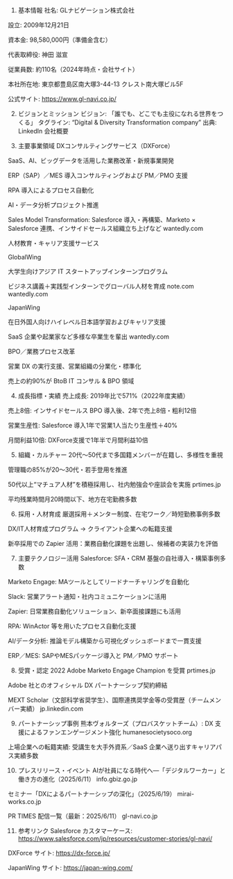 1. 基本情報
社名: GLナビゲーション株式会社

設立: 2009年12月21日

資本金: 98,580,000円（準備金含む）

代表取締役: 神田 滋宣

従業員数: 約110名（2024年時点・会社サイト）

本社所在地: 東京都豊島区南大塚3-44-13 クレスト南大塚ビル5F

公式サイト: https://www.gl-navi.co.jp/

2. ビジョンとミッション
ビジョン: 「誰でも、どこでも主役になれる世界をつくる」
タグライン: “Digital & Diversity Transformation company”
出典: LinkedIn 会社概要

3. 主要事業領域
DXコンサルティングサービス（DXForce）

SaaS、AI、ビッグデータを活用した業務改革・新規事業開発

ERP（SAP）／MES 導入コンサルティングおよび PM／PMO 支援

RPA 導入によるプロセス自動化

AI・データ分析プロジェクト推進

Sales Model Transformation: Salesforce 導入・再構築、Marketo × Salesforce 連携、インサイドセールス組織立ち上げなど 
wantedly.com

人材教育・キャリア支援サービス

GlobalWing

大学生向けアジア IT スタートアップインターンプログラム

ビジネス講義＋実践型インターンでグローバル人材を育成 
note.com
wantedly.com

JapanWing

在日外国人向けハイレベル日本語学習およびキャリア支援

SaaS 企業や起業家など多様な卒業生を輩出 
wantedly.com

BPO／業務プロセス改革

営業 DX の実行支援、営業組織の分業化・標準化

売上の約90%が BtoB IT コンサル & BPO 領域

4. 成長指標・実績
売上成長: 2019年比で571%（2022年度実績）

売上8倍: インサイドセールス BPO 導入後、2年で売上8倍・粗利12倍

営業生産性: Salesforce 導入1年で営業1人当たり生産性＋40%

月間利益10倍: DXForce支援で1年半で月間利益10倍

5. 組織・カルチャー
20代〜50代まで多国籍メンバーが在籍し、多様性を重視

管理職の85%が20〜30代・若手登用を推進

50代以上“マチュア人材”を積極採用し、社内勉強会や座談会を実施 
prtimes.jp

平均残業時間月20時間以下、地方在宅勤務多数

6. 採用・人材育成
厳選採用＋メンター制度、在宅ワーク／時短勤務事例多数

DX/IT人材育成プログラム → クライアント企業への転籍支援

新卒採用での Zapier 活用：業務自動化課題を出題し、候補者の実装力を評価

7. 主要テクノロジー活用
Salesforce: SFA・CRM 基盤の自社導入・構築事例多数

Marketo Engage: MAツールとしてリードナーチャリングを自動化

Slack: 営業アラート通知・社内コミュニケーションに活用

Zapier: 日常業務自動化ソリューション、新卒面接課題にも活用

RPA: WinActor 等を用いたプロセス自動化支援

AI/データ分析: 推論モデル構築から可視化ダッシュボードまで一貫支援

ERP／MES: SAPやMESパッケージ導入と PM／PMO サポート

8. 受賞・認定
2022 Adobe Marketo Engage Champion を受賞 
prtimes.jp

Adobe 社とのオフィシャル DX パートナーシップ契約締結

MEXT Scholar（文部科学省奨学生）、国際連携奨学金等の受賞歴（チームメンバー実績） 
jp.linkedin.com

9. パートナーシップ事例
熊本ヴォルターズ（プロバスケットチーム）: DX 支援によるファンエンゲージメント強化 
humanesocietysoco.org

上場企業への転籍実績: 受講生を大手外資系／SaaS 企業へ送り出すキャリアパス実績多数

10. プレスリリース・イベント
AIが社員になる時代へ―「デジタルワーカー」と働き方の進化（2025/6/11） 
info.gbiz.go.jp

セミナー「DXによるパートナーシップの深化」（2025/6/19） 
mirai-works.co.jp

PR TIMES 配信一覧（最新：2025/6/11） 
gl-navi.co.jp

11. 参考リンク
Salesforce カスタマーケース: https://www.salesforce.com/jp/resources/customer-stories/gl-navi/

DXForce サイト: https://dx-force.jp/

JapanWing サイト: https://japan-wing.com/
